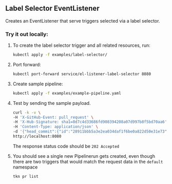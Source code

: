 ## Label Selector EventListener

Creates an EventListener that serve triggers selected via a label selector.

### Try it out locally:

1. To create the label selector trigger and all related resources, run:

   ```bash
   kubectl apply -f examples/label-selector/
   ```

2. Port forward:
   ```bash
   kubectl port-forward service/el-listener-label-selector 8080
   ```

3. Create sample pipeline:
   ```bash
   kubectl apply -f examples/example-pipeline.yaml
   ```

3. Test by sending the sample payload.
 
   ```bash
   curl -k -v \
   -H 'X-GitHub-Event: pull_request' \
   -H 'X-Hub-Signature: sha1=8d7c4d33686fd908394208a07d997b8f5bd70aa6' \
   -H 'Content-Type: application/json' \
   -d '{"head_commit":{"id":"28911bbb5a3e2ea034daf1f6be0a822d50e31e73"},"action": "opened", "pull_request":{"head":{"sha": "28911bbb5a3e2ea034daf1f6be0a822d50e31e73"}},"repository":{"clone_url": "https://github.com/tektoncd/triggers.git", "url":"https://github.com/tektoncd/triggers.git"}}' \
   http://localhost:8080
   ```

   The response status code should be `202 Accepted`

4. You should see a single new Pipelinerun gets created, even though there are two triggers that would match the request data in the `default` namespace

   ```bash
   tkn pr list
   ```

